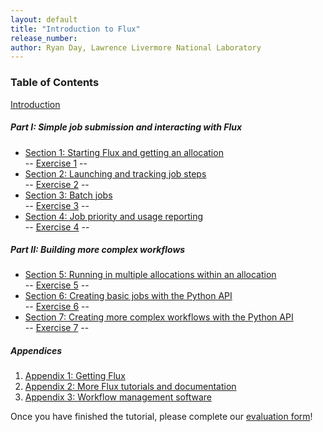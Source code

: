 ```yaml
---
layout: default
title: "Introduction to Flux"
release_number:
author: Ryan Day, Lawrence Livermore National Laboratory
---
```


### Table of Contents

[Introduction](intro)
##### Part I: Simple job submission and interacting with Flux
- [Section 1: Starting Flux and getting an allocation](section1)
<br> -- [Exercise 1](exercise1) --
- [Section 2: Launching and tracking job steps](section2)
<br> -- [Exercise 2](exercise2) --
- [Section 3: Batch jobs](section3)
<br> -- [Exercise 3](exercise3) --
- [Section 4: Job priority and usage reporting](section4)
<br> -- [Exercise 4](exercise4) --

##### Part II: Building more complex workflows
- [Section 5: Running in multiple allocations within an allocation](section5)
<br> -- [Exercise 5](exercise5) --
- [Section 6: Creating basic jobs with the Python API](section6)
<br> -- [Exercise 6](exercise6) --
- [Section 7: Creating more complex workflows with the Python API](section7)
<br> -- [Exercise 7](exercise7) --

##### Appendices
1. [Appendix 1: Getting Flux](appendix1)
2. [Appendix 2: More Flux tutorials and documentation](appendix2)
3. [Appendix 3: Workflow management software](appendix3)

Once you have finished the tutorial, please complete our [evaluation form](https://hpc.llnl.gov/training/tutorials/evaluation-form)!

